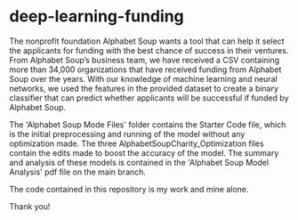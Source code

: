 # deep-learning-funding

The nonprofit foundation Alphabet Soup wants a tool that can help it select the applicants for funding with the best chance of success in their ventures. From Alphabet Soup’s business team, we have received a CSV containing more than 34,000 organizations that have received funding from Alphabet Soup over the years.
With our knowledge of machine learning and neural networks, we used the features in the provided dataset to create a binary classifier that can predict whether applicants will be successful if funded by Alphabet Soup.

The 'Alphabet Soup Mode Files' folder contains the Starter Code file, which is the initial preprocessing and running of the model without any optimization made. The three AlphabetSoupCharity_Optimization files contain the edits made to boost the accuracy of the model. The summary and analysis of these models is contained in the 'Alphabet Soup Model Analysis' pdf file on the main branch.

The code contained in this repository is my work and mine alone.

Thank you!
